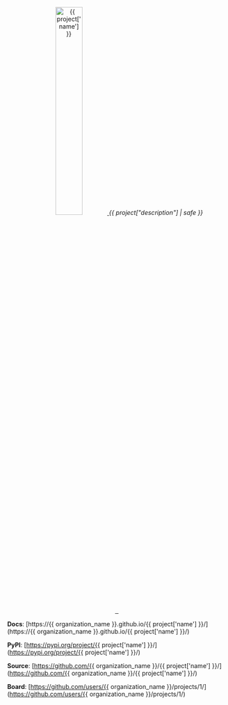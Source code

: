 <p align="center">
    <a href="/{{ project['name'] }}/images/{{ project['name'] }}.svg">
        <img src="/{{ project['name'] }}/images/{{ project['name'] }}.svg" alt="{{ project['name'] }}" height="35%">
    </a>
    <em>{{ project["description"] | safe }}</em>
</p>
<p align="center">
    <a href="https://github.com/{{ organization_name }}/{{ project['name'] }}/actions/workflows/trigger-tests.yml" target="_blank">
        <img src="https://github.com/{{ organization_name }}/{{ project['name'] }}/actions/workflows/trigger-tests.yml/badge.svg" alt="">
    </a>
    <a href="https://github.com/{{ organization_name }}/{{ project['name'] }}/actions/workflows/trigger-deploy.yml" target="_blank">
        <img src="https://github.com/{{ organization_name }}/{{ project['name'] }}/actions/workflows/trigger-deploy.yml/badge.svg" alt="">
    </a>
    <a href="https://github.com/{{ organization_name }}/{{ project['name'] }}/actions/workflows/trigger-docs.yml" target="_blank">
        <img src="https://github.com/{{ organization_name }}/{{ project['name'] }}/actions/workflows/trigger-docs.yml/badge.svg" alt="">
    </a>
</p>

**Docs**: [https://{{ organization_name }}.github.io/{{ project['name'] }}/](https://{{ organization_name }}.github.io/{{ project['name'] }}/)

**PyPI**: [https://pypi.org/project/{{ project['name'] }}/](https://pypi.org/project/{{ project['name'] }}/)

**Source**: [https://github.com/{{ organization_name }}/{{ project['name'] }}/](https://github.com/{{ organization_name }}/{{ project['name'] }}/)

**Board**: [https://github.com/users/{{ organization_name }}/projects/1/](https://github.com/users/{{ organization_name }}/projects/1/)

